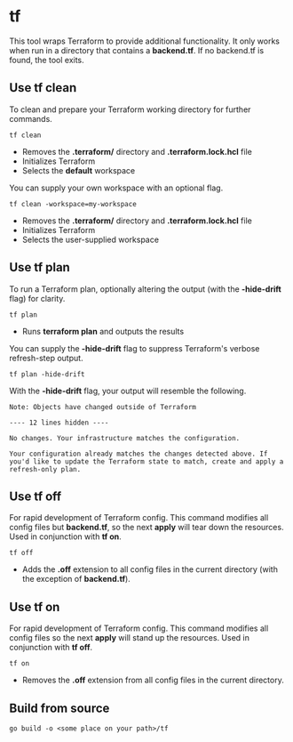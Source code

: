 # tf
This tool wraps Terraform to provide additional functionality.
It only works when run in a directory that contains a **backend.tf**.
If no backend.tf is found, the tool exits.

## Use tf clean
To clean and prepare your Terraform working directory for further commands.
```
tf clean
```
- Removes the **.terraform/** directory and **.terraform.lock.hcl** file
- Initializes Terraform
- Selects the **default** workspace

You can supply your own workspace with an optional flag.
```
tf clean -workspace=my-workspace
```
- Removes the **.terraform/** directory and **.terraform.lock.hcl** file
- Initializes Terraform
- Selects the user-supplied workspace

## Use tf plan
To run a Terraform plan, optionally altering the output (with the **-hide-drift** flag) for clarity.
```
tf plan
```
- Runs **terraform plan** and outputs the results

You can supply the **-hide-drift** flag to suppress Terraform's verbose refresh-step output.
```
tf plan -hide-drift
```
With the **-hide-drift** flag, your output will resemble the following.
```
Note: Objects have changed outside of Terraform

---- 12 lines hidden ----

No changes. Your infrastructure matches the configuration.

Your configuration already matches the changes detected above. If you'd like to update the Terraform state to match, create and apply a refresh-only plan.
```

## Use tf off
For rapid development of Terraform config.
This command modifies all config files but **backend.tf**, so the next **apply** will tear down the resources.
Used in conjunction with **tf on**.
```
tf off
```
- Adds the **.off** extension to all config files in the current directory (with the exception of **backend.tf**).

## Use tf on
For rapid development of Terraform config.
This command modifies all config files so the next **apply** will stand up the resources.
Used in conjunction with **tf off**.
```
tf on
```
- Removes the **.off** extension from all config files in the current directory.

## Build from source
```
go build -o <some place on your path>/tf
```
